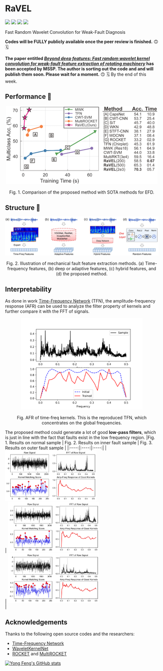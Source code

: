 # RaVEL
![](https://img.shields.io/badge/language-python-orange.svg)
[![](https://img.shields.io/badge/license-MIT-green.svg)](https://github.com/fyancy/MetaFD/blob/main/LICENSE)
[![](https://img.shields.io/badge/CSDN-燕策西-blue.svg)](https://blog.csdn.net/weixin_43543177?spm=1001.2101.3001.5343)
[![](https://img.shields.io/badge/Homepage-YongFeng-purple.svg)](https://fyancy.github.io/)


Fast Random Wavelet Convolution for Weak-Fault Diagnosis

**Codes will be FULLY publicly available once the peer review is finished.** 🙃 🗓

**The paper entitled [_Beyond deep features: Fast random wavelet kernel convolution for weak-fault feature extraction of rotating machinery_](https://www.sciencedirect.com/science/article/pii/S0888327024009555?dgcid=coauthor) has been accepted by MSSP. The author is sorting out the code and and will publish them soon. Please wait for a moment.** 🙃 🗓 By the end of this week.

## Performance 🚀
<div align=center>
<img src="/figs/rl_acc.png" width="500">
</div>
<p align="center">
Fig. 1. Comparison of the proposed method with SOTA methods for EFD. 
</p>

## Structure 🔑
<div align=center>
<img src="/figs/structure_comparison_v2.jpg" width="900">
</div>
<p align="center">
Fig. 2. Illustration of mechanical fault feature extraction methods. (a) Time-frequency features, (b) deep or adaptive
features, (c) hybrid features, and (d) the proposed method.
</p>

## Interpretability
As done in work [Time-Frequency Network](https://github.com/ChenQian0618/TFN) (TFN), the amplitude-frequency response (AFR) can be used to analyze the filter property of kernels and further compare it with the FFT of signals. 
<div align=center>
<img src="/figs/TFN_sq_snr_10.png" width="400">
</div>
<p align="center">
Fig. AFR of time-freq kernels. This is the reproduced TFN, which concentrates on the global frequencies.
</p>

The proposed method could generate a lot of good **low-pass filters**, which is just in line with the fact that faults exist in the low frequency region.
|Fig. 1. Results on normal sample   | Fig. 2. Results on inner fault sample  | Fig. 3. Results on outer fault sample  |
|:----:|:----:|:----:|
|<img src="/figs/sample2.jpg" width="300" /><br/> | <img src="/figs/sample68.jpg" width="300" /><br/>| <img src="/figs/sample250.jpg" width="300" /><br/>|

## Acknowledgements
Thanks to the following open source codes and the researchers:
- [Time-Frequency Network](https://github.com/ChenQian0618/TFN)
- [WaveletKernelNet](https://github.com/HazeDT/WaveletKernelNet)
- [ROCKET](https://github.com/angus924/rocket) and [MultiROCKET](https://github.com/ChangWeiTan/MultiRocket)



[![Yong Feng's GitHub stats](https://github-readme-stats.vercel.app/api?username=fyancy&show_icons=true&theme=gruvbox)](https://github.com/fyancy)
